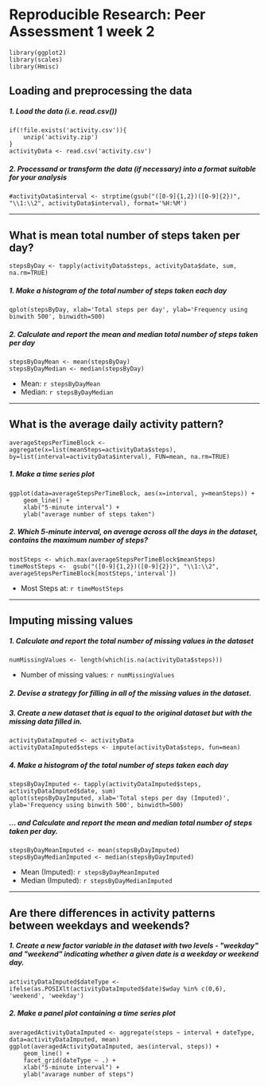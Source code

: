 # Reproducible Research: Peer Assessment 1 week 2

```{r, echo=FALSE, results='hide', warning=FALSE, message=FALSE}
library(ggplot2)
library(scales)
library(Hmisc)
```

## Loading and preprocessing the data
##### 1. Load the data (i.e. read.csv())
```{r, results='markup', warning=TRUE, message=TRUE}
if(!file.exists('activity.csv')){
    unzip('activity.zip')
}
activityData <- read.csv('activity.csv')
```
##### 2. Processand or transform the data (if necessary) into a format suitable for your analysis
```{r}
#activityData$interval <- strptime(gsub("([0-9]{1,2})([0-9]{2})", "\\1:\\2", activityData$interval), format='%H:%M')
```

-----

## What is mean total number of steps taken per day?
```{r}
stepsByDay <- tapply(activityData$steps, activityData$date, sum, na.rm=TRUE)
```

##### 1. Make a histogram of the total number of steps taken each day
```{r}
qplot(stepsByDay, xlab='Total steps per day', ylab='Frequency using binwith 500', binwidth=500)
```

##### 2. Calculate and report the mean and median total number of steps taken per day
```{r}
stepsByDayMean <- mean(stepsByDay)
stepsByDayMedian <- median(stepsByDay)
```
* Mean: `r stepsByDayMean`
* Median:  `r stepsByDayMedian`

-----

## What is the average daily activity pattern?
```{r}
averageStepsPerTimeBlock <- aggregate(x=list(meanSteps=activityData$steps), by=list(interval=activityData$interval), FUN=mean, na.rm=TRUE)
```

##### 1. Make a time series plot
```{r}
ggplot(data=averageStepsPerTimeBlock, aes(x=interval, y=meanSteps)) +
    geom_line() +
    xlab("5-minute interval") +
    ylab("average number of steps taken") 
```

##### 2. Which 5-minute interval, on average across all the days in the dataset, contains the maximum number of steps?
```{r}
mostSteps <- which.max(averageStepsPerTimeBlock$meanSteps)
timeMostSteps <-  gsub("([0-9]{1,2})([0-9]{2})", "\\1:\\2", averageStepsPerTimeBlock[mostSteps,'interval'])
```

* Most Steps at: `r timeMostSteps`

----

## Imputing missing values
##### 1. Calculate and report the total number of missing values in the dataset 
```{r}
numMissingValues <- length(which(is.na(activityData$steps)))
```

* Number of missing values: `r numMissingValues`

##### 2. Devise a strategy for filling in all of the missing values in the dataset.
##### 3. Create a new dataset that is equal to the original dataset but with the missing data filled in.
```{r}
activityDataImputed <- activityData
activityDataImputed$steps <- impute(activityData$steps, fun=mean)
```


##### 4. Make a histogram of the total number of steps taken each day 
```{r}
stepsByDayImputed <- tapply(activityDataImputed$steps, activityDataImputed$date, sum)
qplot(stepsByDayImputed, xlab='Total steps per day (Imputed)', ylab='Frequency using binwith 500', binwidth=500)
```

##### ... and Calculate and report the mean and median total number of steps taken per day. 
```{r}
stepsByDayMeanImputed <- mean(stepsByDayImputed)
stepsByDayMedianImputed <- median(stepsByDayImputed)
```
* Mean (Imputed): `r stepsByDayMeanImputed`
* Median (Imputed):  `r stepsByDayMedianImputed`


----

## Are there differences in activity patterns between weekdays and weekends?
##### 1. Create a new factor variable in the dataset with two levels - "weekday" and "weekend" indicating whether a given date is a weekday or weekend day.

```{r}
activityDataImputed$dateType <-  ifelse(as.POSIXlt(activityDataImputed$date)$wday %in% c(0,6), 'weekend', 'weekday')
```

##### 2. Make a panel plot containing a time series plot

```{r}
averagedActivityDataImputed <- aggregate(steps ~ interval + dateType, data=activityDataImputed, mean)
ggplot(averagedActivityDataImputed, aes(interval, steps)) + 
    geom_line() + 
    facet_grid(dateType ~ .) +
    xlab("5-minute interval") + 
    ylab("avarage number of steps")
```
